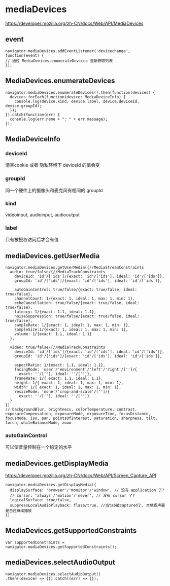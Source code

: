 # mediaDevices
https://developer.mozilla.org/zh-CN/docs/Web/API/MediaDevices
## event
```
navigator.mediaDevices.addEventListener('devicechange', function(event) {
// 通过 MediaDevices.enumerateDevices 重新获取列表
});
```

## MediaDevices.enumerateDevices
```
navigator.mediaDevices.enumerateDevices().then(function(devices) {
  devices.forEach(function(device: MediaDeviceInfo) {
    console.log(device.kind, device.label, device.deviceId, device.groupId);
  });
}).catch(function(err) {
  console.log(err.name + ": " + err.message);
});
```

## MediaDeviceInfo
### deviceId
 清空cookie 或者 隐私环境下 deviceId 的值会变
### groupId
  同一个硬件上的摄像头和麦克风有相同的 groupId
### kind
 videoinput, audioinput, audiooutput
### label
  只有被授权访问后才会有值
 
 
## mediaDevices.getUserMedia
```
navigator.mediaDevices.getUserMedia({//MediaStreamConstraints
  audio: true/false/{//MediaTrackConstraints
    deviceId: 'id'/['ids']/{exact: 'id'/['ids'], ideal: 'id'/['ids']},
    groupId: 'id'/['ids']/{exact: 'id'/['ids'], ideal: 'id'/['ids']},
    
    autoGainControl: true/false/{exact: true/false, ideal: true/false},
    channelCount: 1/{exact: 1, ideal: 1, max: 1, min: 1},
    echoCancellation: true/false/{exact: true/false, ideal: true/false},
    latency: 1/{exact: 1.1, ideal: 1.1},
    noiseSuppression: true/false/{exact: true/false, ideal: true/false},
    sampleRate: 1/{exact: 1, ideal: 1, max: 1, min: 1},
    sampleSize:1/{exact: 1, ideal: 1, max: 1, min: 1},
    volume: 1/{exact: 1.1, ideal: 1.1}
  },
  
  video: true/false/{//MediaTrackConstraints
    deviceId: 'id'/['ids']/{exact: 'id'/['ids'], ideal: 'id'/['ids']},
    groupId: 'id'/['ids']/{exact: 'id'/['ids'], ideal: 'id'/['ids']},
    
    aspectRatio: 1/{exact: 1.1, ideal: 1.1},
    facingMode: 'user'/'environment'/'left'/'right'/['']/{
      exact: ''/[''], ideal: ''/['']},
    frameRate: 1/{ exact: 1.1, ideal: 1.1},
    height: 1/{ exact: 1, ideal: 1, max: 1, min: 1},
    width: 1/{ exact: 1, ideal: 1, max: 1, min: 1},
    resizeMode: 'none'/'crop-and-scale'/['']/{
      exact: ''/[''], ideal: ''/['']}
  }
})
// backgroundBlur, brightness, colorTemperature, contrast, exposureCompensation, exposureMode, exposureTime, focusDistance, focusMode, iso, pan, pointsOfInterest, saturation, sharpness, tilt, torch, whiteBalanceMode, zoom
```
### autoGainControl
可以使音量控制在一个稳定的水平

## mediaDevices.getDisplayMedia
https://developer.mozilla.org/zh-CN/docs/Web/API/Screen_Capture_API

```
navigator.mediaDevices.getDisplayMedia({
  displaySurface: 'browser'/'monitor'/'window', // 没有 application 了?
  // cursor: 'always'/'motion'/'never', // 没有 cursor 了?
  logicalSurface: true/false,
  suppressLocalAudioPlayback: flase/true, //当tab被captured了, 本地扬声器是否还继续播放
})
```

## MediaDevices.getSupportedConstraints
```
var supportedConstraints = navigator.mediaDevices.getSupportedConstraints();
```

## mediaDevices.selectAudioOutput
```
navigator.mediaDevices.selectAudioOutput()
.then((device) => {}).catch((err) => {});
```


